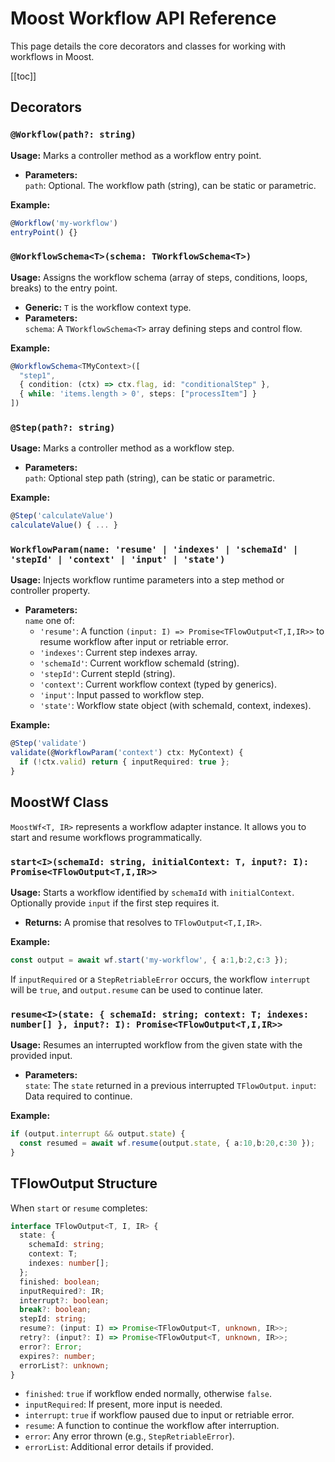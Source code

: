 # Moost Workflow API Reference

This page details the core decorators and classes for working with workflows in Moost.

[[toc]]

## Decorators

### `@Workflow(path?: string)`

**Usage:** Marks a controller method as a workflow entry point.

- **Parameters:**  
  `path`: Optional. The workflow path (string), can be static or parametric.
  
**Example:**
```ts
@Workflow('my-workflow')
entryPoint() {}
```

### `@WorkflowSchema<T>(schema: TWorkflowSchema<T>)`

**Usage:** Assigns the workflow schema (array of steps, conditions, loops, breaks) to the entry point.

- **Generic:** `T` is the workflow context type.
- **Parameters:**  
  `schema`: A `TWorkflowSchema<T>` array defining steps and control flow.

**Example:**
```ts
@WorkflowSchema<TMyContext>([
  "step1",
  { condition: (ctx) => ctx.flag, id: "conditionalStep" },
  { while: 'items.length > 0', steps: ["processItem"] }
])
```

### `@Step(path?: string)`

**Usage:** Marks a controller method as a workflow step.

- **Parameters:**  
  `path`: Optional step path (string), can be static or parametric.

**Example:**
```ts
@Step('calculateValue')
calculateValue() { ... }
```

### `WorkflowParam(name: 'resume' | 'indexes' | 'schemaId' | 'stepId' | 'context' | 'input' | 'state')`

**Usage:** Injects workflow runtime parameters into a step method or controller property.

- **Parameters:**  
  `name` one of:  
  - `'resume'`: A function `(input: I) => Promise<TFlowOutput<T,I,IR>>` to resume workflow after input or retriable error.  
  - `'indexes'`: Current step indexes array.  
  - `'schemaId'`: Current workflow schemaId (string).  
  - `'stepId'`: Current stepId (string).  
  - `'context'`: Current workflow context (typed by generics).  
  - `'input'`: Input passed to workflow step.  
  - `'state'`: Workflow state object (with schemaId, context, indexes).

**Example:**
```ts
@Step('validate')
validate(@WorkflowParam('context') ctx: MyContext) {
  if (!ctx.valid) return { inputRequired: true };
}
```

## MoostWf Class

`MoostWf<T, IR>` represents a workflow adapter instance. It allows you to start and resume workflows programmatically.

### `start<I>(schemaId: string, initialContext: T, input?: I): Promise<TFlowOutput<T,I,IR>>`

**Usage:** Starts a workflow identified by `schemaId` with `initialContext`. Optionally provide `input` if the first step requires it.

- **Returns:** A promise that resolves to `TFlowOutput<T,I,IR>`.

**Example:**
```ts
const output = await wf.start('my-workflow', { a:1,b:2,c:3 });
```

If `inputRequired` or a `StepRetriableError` occurs, the workflow `interrupt` will be `true`, and `output.resume` can be used to continue later.

### `resume<I>(state: { schemaId: string; context: T; indexes: number[] }, input?: I): Promise<TFlowOutput<T,I,IR>>`

**Usage:** Resumes an interrupted workflow from the given state with the provided input.

- **Parameters:**  
  `state`: The `state` returned in a previous interrupted `TFlowOutput`.
  `input`: Data required to continue.

**Example:**
```ts
if (output.interrupt && output.state) {
  const resumed = await wf.resume(output.state, { a:10,b:20,c:30 });
}
```

## TFlowOutput Structure

When `start` or `resume` completes:

```ts
interface TFlowOutput<T, I, IR> {
  state: {
    schemaId: string;
    context: T;
    indexes: number[];
  };
  finished: boolean;
  inputRequired?: IR;
  interrupt?: boolean;
  break?: boolean;
  stepId: string;
  resume?: (input: I) => Promise<TFlowOutput<T, unknown, IR>>;
  retry?: (input?: I) => Promise<TFlowOutput<T, unknown, IR>>;
  error?: Error;
  expires?: number;
  errorList?: unknown;
}
```

- `finished`: `true` if workflow ended normally, otherwise `false`.
- `inputRequired`: If present, more input is needed.
- `interrupt`: `true` if workflow paused due to input or retriable error.
- `resume`: A function to continue the workflow after interruption.
- `error`: Any error thrown (e.g., `StepRetriableError`).
- `errorList`: Additional error details if provided.

